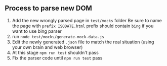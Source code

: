 ## Process to parse new DOM
1. Add the new wrongly parsed page in `test/mocks` folder
    Be sure to name the page with `prefix ISODATE.html` prefix should contain `bing` if you want to use bing parser
1. run `node test/mocks/generate-mock-data.js`
1. Edit the newly generated `.json` file to match the real situation (using your own brain and web browser)
1. At this stage `npm run test` shouldn't pass
1. Fix the parser code until `npm run test` pass